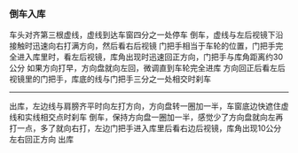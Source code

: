 ### 倒车入库
车头对齐第三根虚线，虚线到达车窗四分之一处停车
倒车，虚线与左后视镜下沿接触时迅速向右打满方向，然后看右后视镜
门把手相当于车轮的位置，门把手完全进入库里时，看左后视镜，库角出现时迅速回正方向，门把手与库角距离约30公分
如果方向打早，方向盘就向左回，微调直到车轮完全进库
方向回正后看左后视镜里的门把手，库底的线与门把手三分之一处相交时刹车

---

出库，左边线与肩膀齐平时向左打方向，方向盘转一圈加一半，车窗底边快遮住虚线和实线相交点时刹车
倒车，保持方向盘一圈加一半，感觉少了方向盘就向左再打一点，多了就向右打，左边门把手进入库里后看右边后视镜，库角出现10公分左右回正方向
出库
